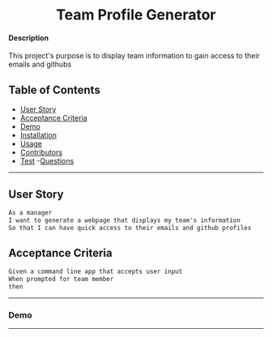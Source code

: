 <h1 align="center"> Team Profile Generator</h1>

#### Description
This project's purpose is to display team information to gain access to their emails and githubs

## Table of Contents
- [User Story](#user)
- [Acceptance Criteria](#acceptance)
- [Demo](#demo)
- [Installation](#installation)
- [Usage](#usage)
- [Contributors](#contributors)
- [Test](#test)
-[Questions](#questions)

---

## User Story

```md
As a manager 
I want to generate a webpage that displays my team's information
So that I can have quick access to their emails and github profiles
```

## Acceptance Criteria

```md
Given a command line app that accepts user input
When prompted for team member
then 
```

---
### Demo

---
